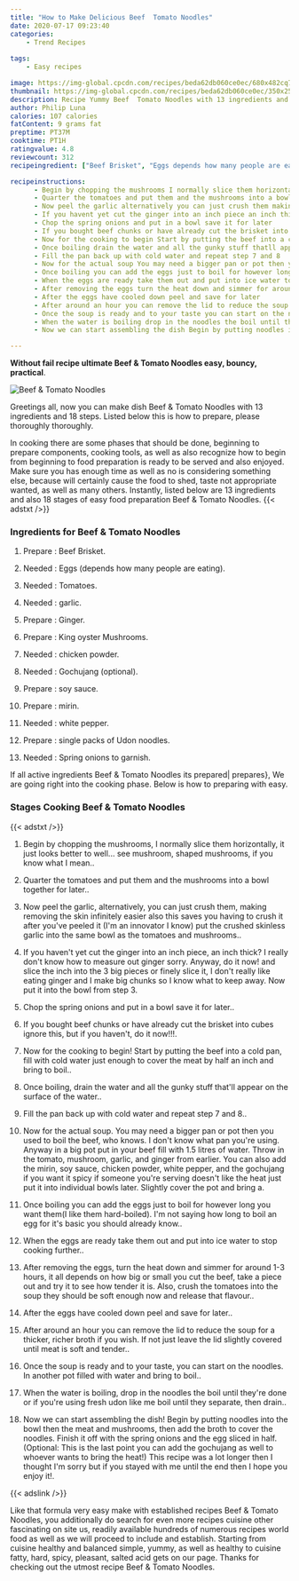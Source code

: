 ```yaml
---
title: "How to Make Delicious Beef  Tomato Noodles"
date: 2020-07-17 09:23:40
categories:
    - Trend Recipes
    
tags:
    - Easy recipes

image: https://img-global.cpcdn.com/recipes/beda62db060ce0ec/680x482cq70/beef-tomato-noodles-recipe-main-photo.jpg
thumbnail: https://img-global.cpcdn.com/recipes/beda62db060ce0ec/350x250cq70/beef-tomato-noodles-recipe-main-photo.jpg
description: Recipe Yummy Beef  Tomato Noodles with 13 ingredients and 18 stages of easy cooking.
author: Philip Luna
calories: 107 calories
fatContent: 9 grams fat
preptime: PT37M
cooktime: PT1H
ratingvalue: 4.8
reviewcount: 312
recipeingredient: ["Beef Brisket", "Eggs depends how many people are eating", "Tomatoes", "garlic", "Ginger", "King oyster Mushrooms", "chicken powder", "Gochujang optional", "soy sauce", "mirin", "white pepper", "single packs of Udon noodles", "Spring onions to garnish"]

recipeinstructions: 
      - Begin by chopping the mushrooms I normally slice them horizontally it just looks better to well see mushroom shaped mushrooms if you know what I mean 
      - Quarter the tomatoes and put them and the mushrooms into a bowl together for later 
      - Now peel the garlic alternatively you can just crush them making removing the skin infinitely easier also this saves you having to crush it after youve peeled it Im an innovator I know put the crushed skinless garlic into the same bowl as the tomatoes and mushrooms 
      - If you havent yet cut the ginger into an inch piece an inch thick I really dont know how to measure out ginger sorry Anyway do it now and slice the inch into the 3 big pieces or finely slice it I dont really like eating ginger and I make big chunks so I know what to keep away Now put it into the bowl from step 3 
      - Chop the spring onions and put in a bowl save it for later 
      - If you bought beef chunks or have already cut the brisket into cubes ignore this but if you havent do it now 
      - Now for the cooking to begin Start by putting the beef into a cold pan fill with cold water just enough to cover the meat by half an inch and bring to boil 
      - Once boiling drain the water and all the gunky stuff thatll appear on the surface of the water 
      - Fill the pan back up with cold water and repeat step 7 and 8 
      - Now for the actual soup You may need a bigger pan or pot then you used to boil the beef who knows I dont know what pan youre using Anyway in a big pot put in your beef fill with 15 litres of water Throw in the tomato mushroom garlic and ginger from earlier You can also add the mirin soy sauce chicken powder white pepper and the gochujang if you want it spicy if someone youre serving doesnt like the heat just put it into individual bowls later Slightly cover the pot and bring a 
      - Once boiling you can add the eggs just to boil for however long you want themI like them hardboiled Im not saying how long to boil an egg for its basic you should already know 
      - When the eggs are ready take them out and put into ice water to stop cooking further 
      - After removing the eggs turn the heat down and simmer for around 13 hours it all depends on how big or small you cut the beef take a piece out and try it to see how tender it is Also crush the tomatoes into the soup they should be soft enough now and release that flavour 
      - After the eggs have cooled down peel and save for later 
      - After around an hour you can remove the lid to reduce the soup for a thicker richer broth if you wish If not just leave the lid slightly covered until meat is soft and tender 
      - Once the soup is ready and to your taste you can start on the noodles In another pot filled with water and bring to boil 
      - When the water is boiling drop in the noodles the boil until theyre done or if youre using fresh udon like me boil until they separate then drain 
      - Now we can start assembling the dish Begin by putting noodles into the bowl then the meat and mushrooms then add the broth to cover the noodles Finish it off with the spring onions and the egg sliced in half Optional This is the last point you can add the gochujang as well to whoever wants to bring the heat This recipe was a lot longer then I thought Im sorry but if you stayed with me until the end then I hope you enjoy it

---
```




**Without fail recipe ultimate Beef &amp; Tomato Noodles easy, bouncy, practical**. 


![Beef &amp; Tomato Noodles](https://img-global.cpcdn.com/recipes/beda62db060ce0ec/680x482cq70/beef-tomato-noodles-recipe-main-photo.jpg "Beef &amp; Tomato Noodles")




Greetings all, now you can make dish Beef &amp; Tomato Noodles with 13 ingredients and 18 steps. Listed below this is how to prepare, please thoroughly thoroughly.

In cooking there are some phases that should be done, beginning to prepare components, cooking tools, as well as also recognize how to begin from beginning to food preparation is ready to be served and also enjoyed. Make sure you has enough time as well as no is considering something else, because will certainly cause the food to shed, taste not appropriate wanted, as well as many others. Instantly, listed below are 13 ingredients and also 18 stages of easy food preparation Beef &amp; Tomato Noodles.
{{< adstxt />}}

### Ingredients for Beef &amp; Tomato Noodles


1. Prepare  : Beef Brisket.

1. Needed  : Eggs (depends how many people are eating).

1. Needed  : Tomatoes.

1. Needed  : garlic.

1. Prepare  : Ginger.

1. Prepare  : King oyster Mushrooms.

1. Needed  : chicken powder.

1. Needed  : Gochujang (optional).

1. Prepare  : soy sauce.

1. Prepare  : mirin.

1. Needed  : white pepper.

1. Prepare  : single packs of Udon noodles.

1. Needed  : Spring onions to garnish.



If all active ingredients Beef &amp; Tomato Noodles its prepared| prepares}, We are going right into the cooking phase. Below is how to preparing with easy.

### Stages Cooking Beef &amp; Tomato Noodles

{{< adstxt />}}


1. Begin by chopping the mushrooms, I normally slice them horizontally, it just looks better to well... see mushroom, shaped mushrooms, if you know what I mean..



1. Quarter the tomatoes and put them and the mushrooms into a bowl together for later..



1. Now peel the garlic, alternatively, you can just crush them, making removing the skin infinitely easier also this saves you having to crush it after you&#39;ve peeled it (I&#39;m an innovator I know) put the crushed skinless garlic into the same bowl as the tomatoes and mushrooms..



1. If you haven&#39;t yet cut the ginger into an inch piece, an inch thick? I really don&#39;t know how to measure out ginger sorry. Anyway, do it now! and slice the inch into the 3 big pieces or finely slice it, I don&#39;t really like eating ginger and I make big chunks so I know what to keep away. Now put it into the bowl from step 3.



1. Chop the spring onions and put in a bowl save it for later..



1. If you bought beef chunks or have already cut the brisket into cubes ignore this, but if you haven&#39;t, do it now!!!.



1. Now for the cooking to begin! Start by putting the beef into a cold pan, fill with cold water just enough to cover the meat by half an inch and bring to boil..



1. Once boiling, drain the water and all the gunky stuff that&#39;ll appear on the surface of the water..



1. Fill the pan back up with cold water and repeat step 7 and 8..



1. Now for the actual soup. You may need a bigger pan or pot then you used to boil the beef, who knows. I don&#39;t know what pan you&#39;re using. Anyway in a big pot put in your beef fill with 1.5 litres of water. Throw in the tomato, mushroom, garlic, and ginger from earlier. You can also add the mirin, soy sauce, chicken powder, white pepper, and the gochujang if you want it spicy if someone you&#39;re serving doesn&#39;t like the heat just put it into individual bowls later. Slightly cover the pot and bring a.



1. Once boiling you can add the eggs just to boil for however long you want them(I like them hard-boiled). I&#39;m not saying how long to boil an egg for it&#39;s basic you should already know..



1. When the eggs are ready take them out and put into ice water to stop cooking further..



1. After removing the eggs, turn the heat down and simmer for around 1-3 hours, it all depends on how big or small you cut the beef, take a piece out and try it to see how tender it is. Also, crush the tomatoes into the soup they should be soft enough now and release that flavour..



1. After the eggs have cooled down peel and save for later..



1. After around an hour you can remove the lid to reduce the soup for a thicker, richer broth if you wish. If not just leave the lid slightly covered until meat is soft and tender..



1. Once the soup is ready and to your taste, you can start on the noodles. In another pot filled with water and bring to boil..



1. When the water is boiling, drop in the noodles the boil until they&#39;re done or if you&#39;re using fresh udon like me boil until they separate, then drain..



1. Now we can start assembling the dish! Begin by putting noodles into the bowl then the meat and mushrooms, then add the broth to cover the noodles. Finish it off with the spring onions and the egg sliced in half. (Optional: This is the last point you can add the gochujang as well to whoever wants to bring the heat!) This recipe was a lot longer then I thought I&#39;m sorry but if you stayed with me until the end then I hope you enjoy it!.





{{< adslink />}}

Like that formula very easy make with established recipes Beef &amp; Tomato Noodles, you additionally do search for even more recipes cuisine other fascinating on site us, readily available hundreds of numerous recipes world food as well as we will proceed to include and establish. Starting from cuisine healthy and balanced simple, yummy, as well as healthy to cuisine fatty, hard, spicy, pleasant, salted acid gets on our page. Thanks for checking out the utmost recipe Beef &amp; Tomato Noodles.

